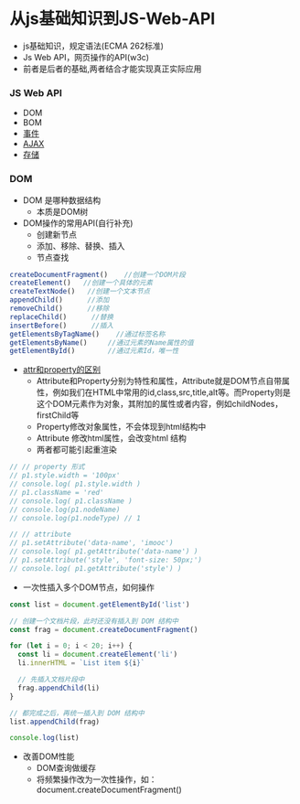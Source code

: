 # 从js基础知识到JS-Web-API
- js基础知识，规定语法(ECMA 262标准)
- Js Web API，网页操作的API(w3c)
- 前者是后者的基础,两者结合才能实现真正实际应用

### JS Web API
- DOM
- BOM
- [事件](./事件.md)
- [AJAX](./http及ajax.md)
- [存储](./存储.md)
  
### DOM
- DOM 是哪种数据结构
   - 本质是DOM树
- DOM操作的常用API(自行补充)
   - 创建新节点
   - 添加、移除、替换、插入
   - 节点查找
```js
createDocumentFragment()    //创建一个DOM片段
createElement()   //创建一个具体的元素
createTextNode()   //创建一个文本节点
appendChild()      //添加
removeChild()      //移除
replaceChild()      //替换
insertBefore()      //插入
getElementsByTagName()    //通过标签名称
getElementsByName()     //通过元素的Name属性的值
getElementById()        //通过元素Id，唯一性
```
- [attr和property的区别](https://www.cnblogs.com/elcarim5efil/p/4698980.html)
   - Attribute和Property分别为特性和属性，Attribute就是DOM节点自带属性，例如我们在HTML中常用的id,class,src,title,alt等。而Property则是这个DOM元素作为对象，其附加的属性或者内容，例如childNodes，firstChild等
   - Property修改对象属性，不会体现到html结构中
   - Attribute 修改html属性，会改变html 结构
   - 两者都可能引起重渲染
```js
// // property 形式
// p1.style.width = '100px'
// console.log( p1.style.width )
// p1.className = 'red'
// console.log( p1.className )
// console.log(p1.nodeName)
// console.log(p1.nodeType) // 1

// // attribute
// p1.setAttribute('data-name', 'imooc')
// console.log( p1.getAttribute('data-name') )
// p1.setAttribute('style', 'font-size: 50px;')
// console.log( p1.getAttribute('style') )
```
- 一次性插入多个DOM节点，如何操作
```js
const list = document.getElementById('list')

// 创建一个文档片段，此时还没有插入到 DOM 结构中
const frag = document.createDocumentFragment()

for (let i = 0; i < 20; i++) {
  const li = document.createElement('li')
  li.innerHTML = `List item ${i}`

  // 先插入文档片段中
  frag.appendChild(li)
}

// 都完成之后，再统一插入到 DOM 结构中
list.appendChild(frag)

console.log(list)
```
- 改善DOM性能
   - DOM查询做缓存
   - 将频繁操作改为一次性操作，如：document.createDocumentFragment()

